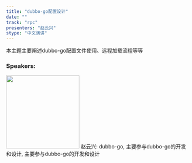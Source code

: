 ```yaml
---
title: "dubbo-go配置设计"
date: "" 
track: "rpc"
presenters: "赵云兴"
stype: "中文演讲"
---
```

本主题主要阐述dubbo-go配置文件使用、远程加载流程等等
 ### Speakers: 
 <img src="images/speaker/1126.png" width="200" />
 赵云兴: dubbo-go, 主要参与dubbo-go的开发和设计, 主要参与dubbo-go的开发和设计
 